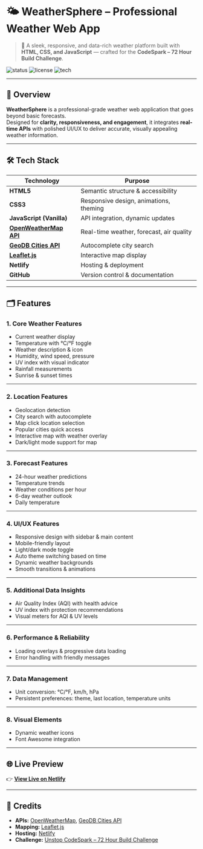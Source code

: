 # 🌤️ WeatherSphere – Professional Weather Web App

> 🚀 A sleek, responsive, and data-rich weather platform built with **HTML, CSS, and JavaScript** — crafted for the **CodeSpark – 72 Hour Build Challenge**.

![status](https://img.shields.io/badge/status-Hackathon%20Project-orange?style=flat-square)
![license](https://img.shields.io/badge/license-MIT-blue?style=flat-square)
![tech](https://img.shields.io/badge/tech-HTML%20%7C%20CSS%20%7C%20JavaScript-green?style=flat-square)

---

## 🧠 Overview

**WeatherSphere** is a professional-grade weather web application that goes beyond basic forecasts.  
Designed for **clarity, responsiveness, and engagement**, it integrates **real-time APIs** with polished UI/UX to deliver accurate, visually appealing weather information.

---

## 🛠 Tech Stack

| Technology | Purpose |
|------------|---------|
| **HTML5** | Semantic structure & accessibility |
| **CSS3** | Responsive design, animations, theming |
| **JavaScript (Vanilla)** | API integration, dynamic updates |
| **[OpenWeatherMap API](https://openweathermap.org/api)** | Real-time weather, forecast, air quality |
| **[GeoDB Cities API](https://rapidapi.com/wirefreethought/api/geodb-cities/)** | Autocomplete city search |
| **[Leaflet.js](https://leafletjs.com/)** | Interactive map display |
| **Netlify** | Hosting & deployment |
| **GitHub** | Version control & documentation |

---

## 🗂 Features

### **1. Core Weather Features**
- Current weather display  
- Temperature with °C/°F toggle  
- Weather description & icon  
- Humidity, wind speed, pressure  
- UV index with visual indicator  
- Rainfall measurements  
- Sunrise & sunset times    

---

### **2. Location Features**
- Geolocation detection  
- City search with autocomplete  
- Map click location selection  
- Popular cities quick access  
- Interactive map with weather overlay  
- Dark/light mode support for map  

---

### **3. Forecast Features**
- 24-hour weather predictions  
- Temperature trends  
- Weather conditions per hour  
- 6-day weather outlook  
- Daily temperature 

---

### **4. UI/UX Features**
- Responsive design with sidebar & main content  
- Mobile-friendly layout  
- Light/dark mode toggle  
- Auto theme switching based on time  
- Dynamic weather backgrounds  
- Smooth transitions & animations  

---

### **5. Additional Data Insights**
- Air Quality Index (AQI) with health advice  
- UV index with protection recommendations  
- Visual meters for AQI & UV levels  

---

### **6. Performance & Reliability**
- Loading overlays & progressive data loading  
- Error handling with friendly messages  

---

### **7. Data Management**
- Unit conversion: °C/°F, km/h, hPa  
- Persistent preferences: theme, last location, temperature units  

---

### **8. Visual Elements**
- Dynamic weather icons  
- Font Awesome integration    

---

## 🌐 Live Preview
👉 **[View Live on Netlify](#https://weathersphereio.netlify.app/)**

---

## 📝 Credits
- **APIs:** [OpenWeatherMap](https://openweathermap.org/api), [GeoDB Cities API](https://rapidapi.com/wirefreethought/api/geodb-cities/)  
- **Mapping:** [Leaflet.js](https://leafletjs.com/)  
- **Hosting:** [Netlify](https://www.netlify.com/)  
- **Challenge:** [Unstop CodeSpark – 72 Hour Build Challenge](https://unstop.com/hackathons/codespark-72-hour-build-challenge-techweek-vibe-engineers-government-engineering-college-siwan-1537337)
